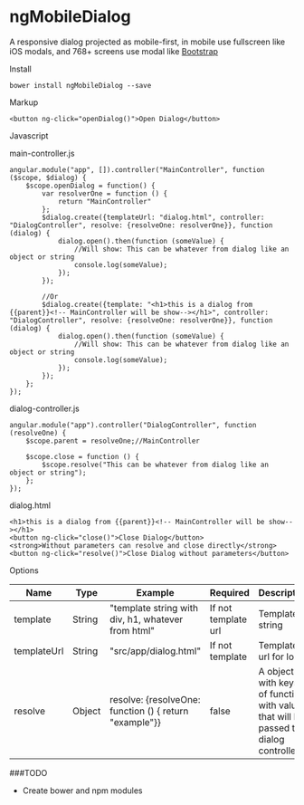 # ngMobileDialog
A responsive dialog projected as mobile-first, in mobile use fullscreen like iOS modals, and 768+ screens use modal like [Bootstrap](http://getbootstrap.com)

Install

    bower install ngMobileDialog --save

Markup

    <button ng-click="openDialog()">Open Dialog</button>

Javascript

main-controller.js

    angular.module("app", []).controller("MainController", function ($scope, $dialog) {
		$scope.openDialog = function() {
			var resolverOne = function () {
				return "MainController"
			};
			$dialog.create({templateUrl: "dialog.html", controller: "DialogController", resolve: {resolveOne: resolverOne}}, function (dialog) {
				dialog.open().then(function (someValue) {
					//Will show: This can be whatever from dialog like an object or string
					console.log(someValue);
				});
			});
			
			//Or
			$dialog.create({template: "<h1>this is a dialog from {{parent}}<!-- MainController will be show--></h1>", controller: "DialogController", resolve: {resolveOne: resolverOne}}, function (dialog) {
				dialog.open().then(function (someValue) {
					//Will show: This can be whatever from dialog like an object or string
					console.log(someValue);
				});
			});
		};
    });

dialog-controller.js

	angular.module("app").controller("DialogController", function (resolveOne) {
		$scope.parent = resolveOne;//MainController
		
		$scope.close = function () {
			$scope.resolve("This can be whatever from dialog like an object or string");
		};
	});


dialog.html

    <h1>this is a dialog from {{parent}}<!-- MainController will be show--></h1>
    <button ng-click="close()">Close Dialog</button>
    <strong>Without parameters can resolve and close directly</strong>
    <button ng-click="resolve()">Close Dialog without parameters</button>

Options

| Name      | Type   | Example                                                | Required            | Description                                                              |
|-------------|--------|--------------------------------------------------------|---------------------|--------------------------------------------------------------------------|
| template    | String | "template string with div, h1, whatever from html"                                      | If not template url | Template string                                                          |
| templateUrl | String | "src/app/dialog.html"                                  | If not template     | Template url for load                                                    |
| resolve     | Object | resolve: {resolveOne: function () { return "example"}} | false               | A object with keys of functions with values that will be passed to dialog controller |


###TODO
- Create bower and npm modules
